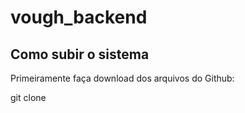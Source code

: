 # vough_backend

## Como subir o sistema

Primeiramente faça download dos arquivos do Github:

git clone 
